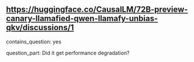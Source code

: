 ## https://huggingface.co/CausalLM/72B-preview-canary-llamafied-qwen-llamafy-unbias-qkv/discussions/1

contains_question: yes

question_part: Did it get performance degradation?